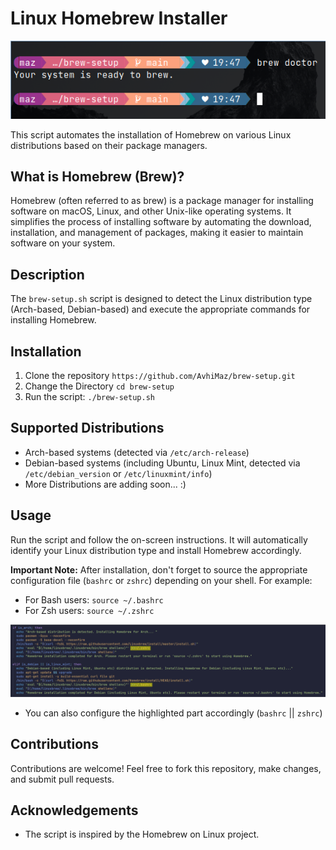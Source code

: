 # Linux Homebrew Installer

![Homebrew](image.png)

This script automates the installation of Homebrew on various Linux distributions based on their package managers.

## What is Homebrew (Brew)?

Homebrew (often referred to as brew) is a package manager for installing software on macOS, Linux, and other Unix-like operating systems. It simplifies the process of installing software by automating the download, installation, and management of packages, making it easier to maintain software on your system.

## Description

The `brew-setup.sh` script is designed to detect the Linux distribution type (Arch-based, Debian-based) and execute the appropriate commands for installing Homebrew.

## Installation

1. Clone the repository `https://github.com/AvhiMaz/brew-setup.git`
2. Change the Directory `cd brew-setup`
3. Run the script: `./brew-setup.sh`

## Supported Distributions

- Arch-based systems (detected via `/etc/arch-release`)
- Debian-based systems (including Ubuntu, Linux Mint, detected via `/etc/debian_version` or `/etc/linuxmint/info`)
- More Distributions are adding soon... :)

## Usage

Run the script and follow the on-screen instructions. It will automatically identify your Linux distribution type and install Homebrew accordingly.

**Important Note:** After installation, don't forget to source the appropriate configuration file (`bashrc` or `zshrc`) depending on your shell. For example:
- For Bash users: `source ~/.bashrc`
- For Zsh users: `source ~/.zshrc`

![Image](image2.png)

- You can also configure the highlighted part accordingly (`bashrc` || `zshrc`)

## Contributions

Contributions are welcome! Feel free to fork this repository, make changes, and submit pull requests.


## Acknowledgements

- The script is inspired by the Homebrew on Linux project.

